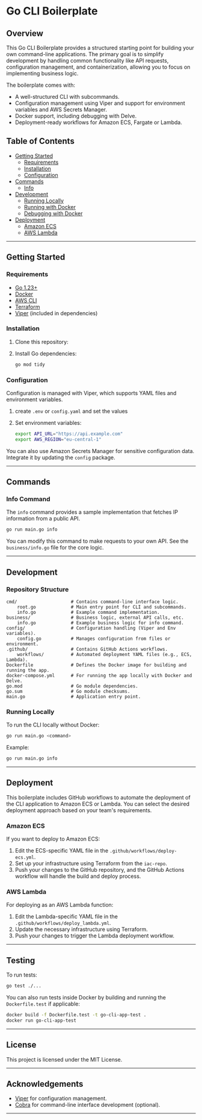 
# Go CLI Boilerplate

## Overview

This Go CLI Boilerplate provides a structured starting point for building your own command-line applications. The primary goal is to simplify development by handling common functionality like API requests, configuration management, and containerization, allowing you to focus on implementing business logic.

The boilerplate comes with:
- A well-structured CLI with subcommands.
- Configuration management using Viper and support for environment variables and AWS Secrets Manager.
- Docker support, including debugging with Delve.
- Deployment-ready workflows for Amazon ECS, Fargate or Lambda.

## Table of Contents

- [Getting Started](#getting-started)
  - [Requirements](#requirements)
  - [Installation](#installation)
  - [Configuration](#configuration)
- [Commands](#commands)
  - [Info](#info-command)
- [Development](#development)
  - [Running Locally](#running-locally)
  - [Running with Docker](#running-with-docker)
  - [Debugging with Docker](#debugging-with-docker)
- [Deployment](#deployment)
  - [Amazon ECS](#amazon-ecs)
  - [AWS Lambda](#aws-lambda)

---

## Getting Started

### Requirements

- [Go 1.23+](https://golang.org/dl/)
- [Docker](https://www.docker.com/get-started)
- [AWS CLI](https://aws.amazon.com/cli/)
- [Terraform](https://www.terraform.io/)
- [Viper](https://github.com/spf13/viper) (included in dependencies)

### Installation

1. Clone this repository:

2. Install Go dependencies:
   ```bash
   go mod tidy
   ```

### Configuration

Configuration is managed with Viper, which supports YAML files and environment variables.

1. create `.env` or `config.yaml` and set the values

2. Set environment variables:
   ```bash
   export API_URL="https://api.example.com"
   export AWS_REGION="eu-central-1"
   ```

You can also use Amazon Secrets Manager for sensitive configuration data. Integrate it by updating the `config` package.

---

## Commands

### Info Command

The `info` command provides a sample implementation that fetches IP information from a public API.

```bash
go run main.go info
```

You can modify this command to make requests to your own API. See the `business/info.go` file for the core logic.

---

## Development

### Repository Structure
    cmd/                    # Contains command-line interface logic.
        root.go             # Main entry point for CLI and subcommands.
        info.go             # Example command implementation.
    business/               # Business logic, external API calls, etc.
        info.go             # Example business logic for info command.
    config/                 # Configuration handling (Viper and Env variables).
        config.go           # Manages configuration from files or environment.
    .github/                # Contains GitHub Actions workflows.
        workflows/          # Automated deployment YAML files (e.g., ECS, Lambda).
    Dockerfile              # Defines the Docker image for building and running the app.
    docker-compose.yml      # For running the app locally with Docker and Delve.
    go.mod                  # Go module dependencies.
    go.sum                  # Go module checksums.
    main.go                 # Application entry point.


### Running Locally

To run the CLI locally without Docker:

```bash
go run main.go <command>
```

Example:

```bash
go run main.go info
```

---

## Deployment

This boilerplate includes GitHub workflows to automate the deployment of the CLI application to Amazon ECS or Lambda. You can select the desired deployment approach based on your team's requirements.

### Amazon ECS

If you want to deploy to Amazon ECS:

1. Edit the ECS-specific YAML file in the `.github/workflows/deploy-ecs.yml`.
2. Set up your infrastructure using Terraform from the `iac-repo`.
3. Push your changes to the GitHub repository, and the GitHub Actions workflow will handle the build and deploy process.

### AWS Lambda

For deploying as an AWS Lambda function:

1. Edit the Lambda-specific YAML file in the `.github/workflows/deploy_lambda.yml`.
2. Update the necessary infrastructure using Terraform.
3. Push your changes to trigger the Lambda deployment workflow.

---

## Testing

To run tests:

```bash
go test ./...
```

You can also run tests inside Docker by building and running the `Dockerfile.test` if applicable:

```bash
docker build -f Dockerfile.test -t go-cli-app-test .
docker run go-cli-app-test
```

---

## License

This project is licensed under the MIT License.

---

## Acknowledgements

- [Viper](https://github.com/spf13/viper) for configuration management.
- [Cobra](https://github.com/spf13/cobra) for command-line interface development (optional).

---
